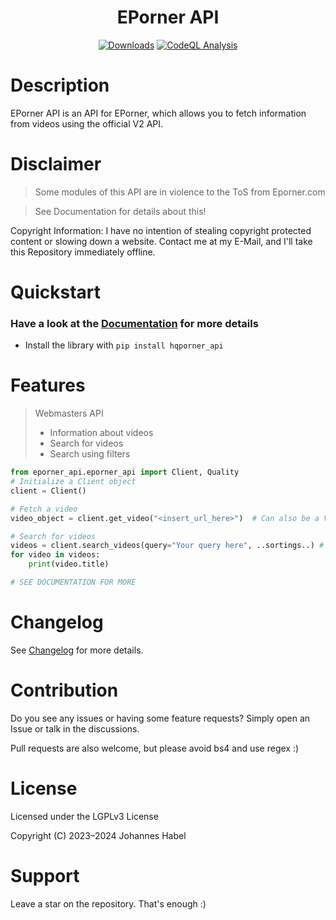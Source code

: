 <h1 align="center">EPorner API</h1> 

<div align="center">
    <a href="https://pepy.tech/project/hqporner_api"><img src="https://static.pepy.tech/badge/hqporner_api" alt="Downloads"></a>
    <a href="https://github.com/EchterAlsFake/hqporner_api/workflows/"><img src="https://github.com/EchterAlsFake/hqporner_api/workflows/CodeQL/badge.svg" alt="CodeQL Analysis"/></a>
</div>

# Description

EPorner API is an API for EPorner, which allows you to fetch information from videos using the official V2 API.

# Disclaimer
> Some modules of this API are in violence to the ToS from Eporner.com
 
> See Documentation for details about this!

Copyright Information: I have no intention of stealing copyright protected content or slowing down
a website. Contact me at my E-Mail, and I'll take this Repository immediately offline.


# Quickstart

### Have a look at the [Documentation](https://github.com/EchterAlsFake/hqporner_api/blob/master/README/DOCUMENTATION.md) for more details

- Install the library with `pip install hqporner_api`

# Features
> Webmasters API
> - Information about videos
> - Search for videos
> - Search using filters



```python
from eporner_api.eporner_api import Client, Quality
# Initialize a Client object
client = Client()

# Fetch a video
video_object = client.get_video("<insert_url_here>")  # Can also be a Video ID

# Search for videos
videos = client.search_videos(query="Your query here", ..sortings..) # See Documentation!
for video in videos:
    print(video.title)

# SEE DOCUMENTATION FOR MORE
```

# Changelog
See [Changelog](https://github.com/EchterAlsFake/hqporner_api/blob/master/README/CHANGELOG.md) for more details.

# Contribution
Do you see any issues or having some feature requests? Simply open an Issue or talk
in the discussions.

Pull requests are also welcome, but please avoid bs4 and use regex :) 

# License
Licensed under the LGPLv3 License

Copyright (C) 2023–2024 Johannes Habel

# Support

Leave a star on the repository. That's enough :) 
